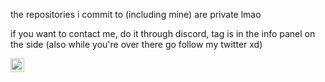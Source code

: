 the repositories i commit to (including mine) are private lmao

if you want to contact me, do it through discord, tag is in the info panel on the side (also while you're over there go follow my twitter xd)

<img alt="melting face" src="https://user-images.githubusercontent.com/73512469/159086909-3eb92a18-53b2-4ff6-9217-37ef26ce9932.svg" width="22" height="22">
